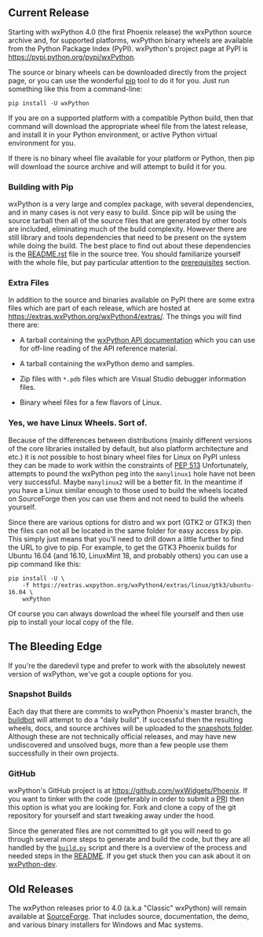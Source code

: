 <!--
.. title: wxPython Downloads
.. slug: downloads
.. date: 2017-07-14 21:11:22 UTC
.. tags: 
.. category: 
.. link: 
.. description: 
.. type: text
-->

## Current Release

Starting with wxPython 4.0 (the first Phoenix release) the wxPython source
archive and, for supported platforms, wxPython binary wheels are available
from the Python Package Index (PyPI). wxPython's project page at PyPI is
<https://pypi.python.org/pypi/wxPython>.

The source or binary wheels can be downloaded directly from the project
page, or you can use the wonderful [pip](https://pip.pypa.io/en/stable/)
tool to do it for you.  Just run something like this from a command-line:

```
pip install -U wxPython
```

If you are on a supported platform with a compatible Python build, then
that command will download the appropriate wheel file from the latest
release, and install it in your Python environment, or active Python
virtual environment for you.

If there is no binary wheel file available for your platform or Python,
then pip will download the source archive and will attempt to build it for
you.

### Building with Pip

wxPython is a very large and complex package, with several dependencies,
and in many cases is not very easy to build. Since pip will be using the
source tarball then all of the source files that are generated by other
tools are included, eliminating much of the build complexity. However there
are still library and tools dependencies that need to be present on the
system while doing the build.  The best place to find out about these
dependencies is the
[README.rst](https://github.com/wxWidgets/Phoenix/blob/master/README.rst)
file in the source tree. You should familiarize yourself with the whole
file, but pay particular attention to the 
[prerequisites](https://github.com/wxWidgets/Phoenix/blob/master/README.rst#prerequisites) 
section.


### Extra Files

In addition to the source and binaries available on PyPI there are some
extra files which are part of each release, which are hosted at 
<https://extras.wxPython.org/wxPython4/extras/>. 
The things you will find there are:

* A tarball containing the [wxPython API documentation](https://docs.wxpython.org) which you can use for off-line reading of the API reference material.

* A tarball containing the wxPython demo and samples.

* Zip files with `*.pdb` files which are Visual Studio debugger information files. 

* Binary wheel files for a few flavors of Linux. 


### Yes, we have Linux Wheels. Sort of.

Because of the differences between distributions (mainly different versions
of the core libraries installed by default, but also platform architecture
and etc.) it is not possible to host binary wheel files for Linux on PyPI
unless they can be made to work within the constraints of 
[PEP 513](https://www.python.org/dev/peps/pep-0513/) 
Unfortunately, attempts to pound the wxPython peg into the `manylinux1`
hole have not been very successful. Maybe `manylinux2` will be a better
fit. In the meantime if you have a Linux similar enough to those used to
build the wheels located on SourceForge then you can use them and not need
to build the wheels yourself.

Since there are various options for distro and wx port (GTK2 or GTK3) then
the files can not all be located in the same folder for easy access by pip.
This simply just means that you'll need to drill down a little further to
find the URL to give to pip.  For example, to get the GTK3 Phoenix builds
for Ubuntu 16.04 (and 16.10, LinuxMint 18, and probably others) you can use
a pip command like this:

```
pip install -U \
    -f https://extras.wxpython.org/wxPython4/extras/linux/gtk3/ubuntu-16.04 \
    wxPython
```

Of course you can always download the wheel file yourself and then use pip
to install your local copy of the file.



## The Bleeding Edge

If you're the daredevil type and prefer to work with the absolutely newest
version of wxPython, we've got a couple options for you.


### Snapshot Builds

Each day that there are commits to wxPython Phoenix's master branch, the
[buildbot](http://buildbot.wxpython.org/) will attempt to do a "daily
build". If successful then the resulting wheels, docs, and source archives
will be uploaded to the 
[snapshots folder](https://wxpython.org/Phoenix/snapshot-builds/). 
Although these are not technically official releases, and may have new 
undiscovered and unsolved bugs, more than a few people use them 
successfully in their own projects.


### GitHub

wxPython's GitHub project is at <https://github.com/wxWidgets/Phoenix>. If
you want to tinker with the code (preferably in order to submit a
[PR](https://github.com/wxWidgets/Phoenix/pulls)) then this option is what
you are looking for. Fork and clone a copy of the git repository for
yourself and start tweaking away under the hood.

Since the generated files are not committed to git you will need to go
through several more steps to generate and build the code, but they are all
handled by the
[`build.py`](https://github.com/wxWidgets/Phoenix/blob/master/build.py)
script and there is a overview of the process and needed steps in the
[README](https://github.com/wxWidgets/Phoenix/blob/master/README.rst). If
you get stuck then you can ask about it on 
[wxPython-dev](https://groups.google.com/forum/#!forum/wxpython-dev).



## Old Releases

The wxPython releases prior to 4.0 (a.k.a "Classic" wxPython) will remain
available at
[SourceForge](https://sourceforge.net/projects/wxpython/files/wxPython/).
That includes source, documentation, the demo, and various binary
installers for Windows and Mac systems.

